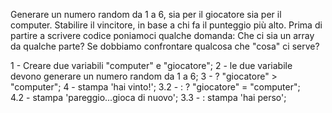 Generare un numero random da 1 a 6, sia per il giocatore sia per il computer.
Stabilire il vincitore, in base a chi fa il punteggio più alto.
Prima di partire a scrivere codice poniamoci qualche domanda:
Che ci sia un array da qualche parte?
Se dobbiamo confrontare qualcosa che "cosa" ci serve?

1 - Creare due variabili "computer" e "giocatore";
2 - le due variabile devono generare un numero random da 1 a 6;
3 - ? "giocatore" > "computer";
   4 - stampa 'hai vinto!';
3.2 - : ? "giocatore" = "computer";  
   4.2 - stampa 'pareggio...gioca di nuovo';
3.3 - : stampa 'hai perso';     
